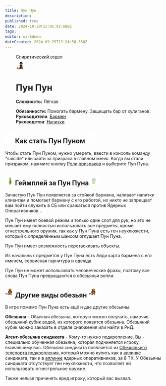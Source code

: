 ```yaml
---
title: Пун Пун
description: 
published: true
date: 2024-10-20T13:01:43.680Z
tags: 
editor: markdown
dateCreated: 2024-09-25T17:24:58.350Z
---
```


<div style="display: flex; justify-content: center;">
<div class="roles-passport sp">
  <div class="title sp"><a href="/roles/spiritualisticdepartment">Спиритический отдел</a></div>
  <div>
    <div><div><img src="/roles/pun_pun1.png"></div></div>
  <div><div>
    <h1>Пун Пун</h1>
    <p><strong>Сложность:</strong> Лёгкая </p>
    <strong>Обязанности:</strong> Помогать бармену. Защищать бар от хулиганов.<br>
    <b>Руководители</b>: <a href="/roles/barman">Бармен</a><br>
    <b>Руководства</b>: <a href="/guides/beverages">Напитки</a><br>
  </div></div>
  </div>
</div>
</div>

<h2><img src="/roles/other/ghost-icon.png" class="icon"><span class="up">Как стать Пун Пуном</span><img src="/roles/other/ghost-icon.png"class="icon"></h2>




Чтобы стать Пун Пуном, нужно умереть, ввести в консоль команду "suicide" или зайти за призрака в главном меню. Когда вы стали призраком, нажмите кнопку <a href="/roles/spiritualisticdepartment">Роли призраков</a> и выберите Пун Пуна. 

<h2><img src="/roles/other/beer.png" class="icon"><span class="up">Геймплей за Пун Пуна</span><img src="/roles/other/pivo.png"class="icon"></h2>

Зачастую Пун Пун появляется за стойкой бармена, наливает напитки клиентам и помогает бармену с его работой, но никто не запрещает вам пойти служить в СБ или сражаться против Ядерных Оперативников...

Пун Пун имеет боевой режим и только один слот для рук, но это не мешает ему полностью использовать все предметы, кроме огнестрельного оружия, так как у Пун Пуна есть ген неуклюжести, который с определённым шансом оглушает Пун Пуна. 

Пун Пун имеет возможность перетаскивать объекты.

Из начальных предметов у Пун Пуна есть Айди карта бармена с его именем, сервисная гарнитура и одежда.
			
Пун Пун не может использовать человеческие фразы, поэтому все слова Пун Пуна превращаются в обезьяньи вопли.


<h2><img src="/roles/other/monkey-icon64px.png" class="icon"><span class="up2">Другие виды обезьян</span> <img src="/roles/other/monkey-icon64px.png" class="icon"></h2>


В игре помимо Пун Пуна есть ещё и две другие обезьяны.

<strong>Обезьяна</strong> - Обычная обезьяна, которую можно получить, намочив обезьяний кубик водой, из которого появится обезьяна. Обезьяний кубик можно заказать в отделе снабжения или найти в РнД.

<strong>Агент-обезьяна синдиката</strong> - Кому-то нужно подкрепление. Вы - специально обученная обезьяна, которая подчиняется игроку, вызвавшему вас.  Обезьяна синдиката появляется из <a href="/guides/uplink#monke-tp">Обезьяньего телепорта подкрепления</a>, который можно купить как в <a href="/ru/guides/uplink">аплинке</a> синдиката, так и в <a href="/ru/guides/uplink">аплинке</a> ядерных оперативников, за 8 ТК. У Обезьяны синдиката отсутствует ген неуклюжести, что позволяет ей использовать огнестрельное оружие. 


Также нельзя причинять вред игроку, который вас вызвал.

<div class="table"></div>